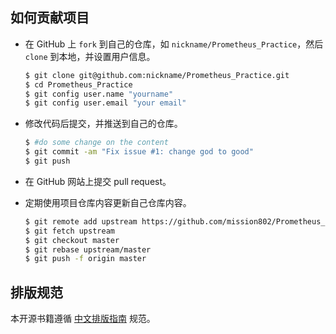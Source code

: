 ## 如何贡献项目

* 在 GitHub 上 `fork` 到自己的仓库，如 `nickname/Prometheus_Practice`，然后 `clone` 到本地，并设置用户信息。

  ```bash
  $ git clone git@github.com:nickname/Prometheus_Practice.git
  $ cd Prometheus_Practice
  $ git config user.name "yourname"
  $ git config user.email "your email"
  ```

* 修改代码后提交，并推送到自己的仓库。

  ```bash
  $ #do some change on the content
  $ git commit -am "Fix issue #1: change god to good"
  $ git push
  ```

* 在 GitHub 网站上提交 pull request。

* 定期使用项目仓库内容更新自己仓库内容。
  ```bash
  $ git remote add upstream https://github.com/mission802/Prometheus_Practice
  $ git fetch upstream
  $ git checkout master
  $ git rebase upstream/master
  $ git push -f origin master
  ```

## 排版规范

本开源书籍遵循 [中文排版指南](https://github.com/mzlogin/chinese-copywriting-guidelines) 规范。